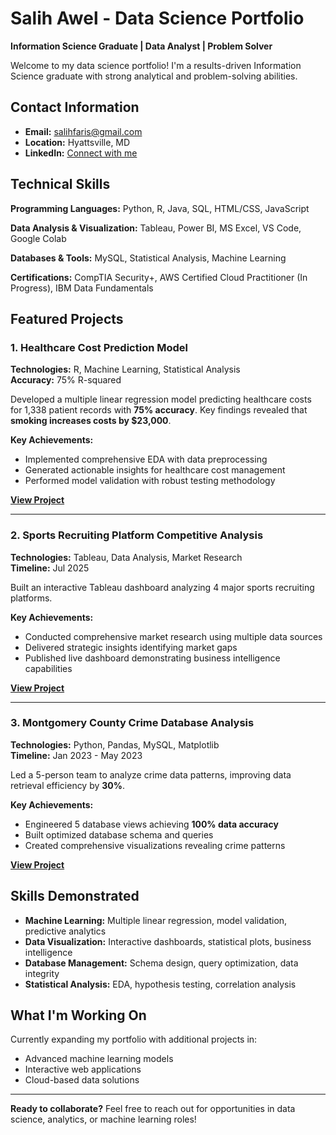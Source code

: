 # Salih Awel - Data Science Portfolio

**Information Science Graduate | Data Analyst | Problem Solver**

Welcome to my data science portfolio! I'm a results-driven Information Science graduate with strong analytical and problem-solving abilities.

## Contact Information
- **Email:** salihfaris@gmail.com
- **Location:** Hyattsville, MD
- **LinkedIn:** [Connect with me](https://www.linkedin.com/in/salih-awel-058072302/)

## Technical Skills

**Programming Languages:** Python, R, Java, SQL, HTML/CSS, JavaScript

**Data Analysis & Visualization:** Tableau, Power BI, MS Excel, VS Code, Google Colab

**Databases & Tools:** MySQL, Statistical Analysis, Machine Learning

**Certifications:** CompTIA Security+, AWS Certified Cloud Practitioner (In Progress), IBM Data Fundamentals

## Featured Projects

### 1. Healthcare Cost Prediction Model
**Technologies:** R, Machine Learning, Statistical Analysis  
**Accuracy:** 75% R-squared

Developed a multiple linear regression model predicting healthcare costs for 1,338 patient records with **75% accuracy**. Key findings revealed that **smoking increases costs by $23,000**.

**Key Achievements:**
- Implemented comprehensive EDA with data preprocessing
- Generated actionable insights for healthcare cost management  
- Performed model validation with robust testing methodology

**[View Project](https://github.com/swaly1404/healthcare-cost-prediction-model)**

---

### 2. Sports Recruiting Platform Competitive Analysis
**Technologies:** Tableau, Data Analysis, Market Research  
**Timeline:** Jul 2025

Built an interactive Tableau dashboard analyzing 4 major sports recruiting platforms.

**Key Achievements:**
- Conducted comprehensive market research using multiple data sources
- Delivered strategic insights identifying market gaps
- Published live dashboard demonstrating business intelligence capabilities

**[View Project](https://github.com/swaly1404/sports-recruiting-platform-analysis)**

---

### 3. Montgomery County Crime Database Analysis
**Technologies:** Python, Pandas, MySQL, Matplotlib  
**Timeline:** Jan 2023 - May 2023

Led a 5-person team to analyze crime data patterns, improving data retrieval efficiency by **30%**.

**Key Achievements:**
- Engineered 5 database views achieving **100% data accuracy**
- Built optimized database schema and queries
- Created comprehensive visualizations revealing crime patterns

**[View Project](https://github.com/swaly1404/montgomery-county-crime-database-analysis)**

## Skills Demonstrated
- **Machine Learning:** Multiple linear regression, model validation, predictive analytics
- **Data Visualization:** Interactive dashboards, statistical plots, business intelligence  
- **Database Management:** Schema design, query optimization, data integrity
- **Statistical Analysis:** EDA, hypothesis testing, correlation analysis

## What I'm Working On
Currently expanding my portfolio with additional projects in:
- Advanced machine learning models
- Interactive web applications
- Cloud-based data solutions

---

**Ready to collaborate?** Feel free to reach out for opportunities in data science, analytics, or machine learning roles!
